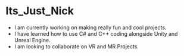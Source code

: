 # Its_Just_Nick

* I am currently working on making really fun and cool projects.
* I have learned how to use C# and C++ coding alongside Unity and Unreal Engine.
* I am looking to collaborate on VR and MR Projects.
